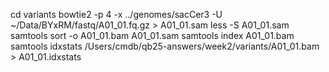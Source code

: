 cd variants
bowtie2 -p 4 -x ../genomes/sacCer3 -U ~/Data/BYxRM/fastq/A01_01.fq.gz > A01_01.sam
    less -S A01_01.sam
samtools sort -o A01_01.bam A01_01.sam
samtools index A01_01.bam
samtools idxstats /Users/cmdb/qb25-answers/week2/variants/A01_01.bam > A01_01.idxstats

